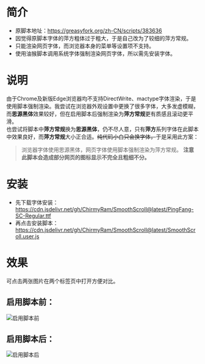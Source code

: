 # 简介
* 原脚本地址：https://greasyfork.org/zh-CN/scripts/383636
* 因觉得原脚本字体的萍方粗体过于粗大，于是自己改为了较细的萍方常规。<br/>
* 只能渲染网页字体，而浏览器本身的菜单等设置项不支持。<br/>
* 使用油猴脚本调用系统字体强制渲染网页字体，所以需先安装字体。<br/>
# 说明
由于Chrome及新版Edge浏览器均不支持DirectWrite、mactype字体渲染，于是使用脚本强制渲染。我尝试在浏览器外观设置中更换了很多字体，大多发虚模糊，而**思源黑体**效果较好，但在启用脚本后强制渲染为**萍方常规**更有质感且滚动更平滑。<br/>
也尝试将脚本中**萍方常规**换为**思源黑体**，仍不尽人意，只有**萍方**系列字体在此脚本中效果良好，而**萍方常规**大小正合适。~~纯代码小白只会换字体，~~于是采用此方案：
> 浏览器字体使用思源黑体，网页字体使用脚本强制渲染为萍方常规。
**注意此脚本会造成部分网页的图标显示不完全且粗细不分。**<br/>
# 安装
* 先下载字体安装：https://cdn.jsdelivr.net/gh/ChirmyRam/SmoothScroll@latest/PingFang-SC-Regular.ttf
* 再点击安装脚本：https://cdn.jsdelivr.net/gh/ChirmyRam/SmoothScroll@latest/SmoothScroll.user.js
# 效果
可点击两张图片在两个标签页中打开方便对比。
## 启用脚本前：
![启用脚本前](https://cdn.jsdelivr.net/gh/ChirmyRam/SmoothScroll@latest/before.jpg)
## 启用脚本后：
![启用脚本后](https://cdn.jsdelivr.net/gh/ChirmyRam/SmoothScroll@latest/after.jpg)
